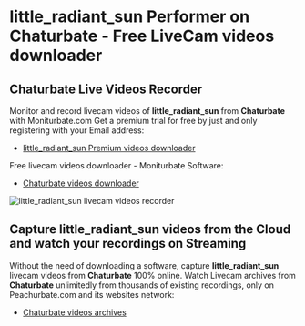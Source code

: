 # little_radiant_sun Performer on Chaturbate - Free LiveCam videos downloader

## Chaturbate Live Videos Recorder

Monitor and record livecam videos of **little_radiant_sun** from **Chaturbate** with Moniturbate.com
Get a premium trial for free by just and only registering with your Email address:
* [little_radiant_sun Premium videos downloader](https://moniturbate.com/request-demo-licence-key.html)

Free livecam videos downloader - Moniturbate Software:
* [Chaturbate videos downloader](https://moniturbate.com/moniturbate-download-software.html)

![little_radiant_sun livecam videos recorder](https://peachurnet.com/templates/moniturbate-software.png)


## Capture little_radiant_sun videos from the Cloud and watch your recordings on Streaming

Without the need of downloading a software, capture **little_radiant_sun** livecam videos from **Chaturbate** 100% online.
Watch Livecam archives from **Chaturbate** unlimitedly from thousands of existing recordings, only on Peachurbate.com and its websites network:
* [Chaturbate videos archives](https://peachurnet.com/)